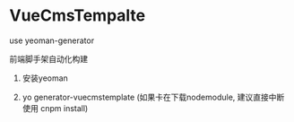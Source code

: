 # VueCmsTempalte
use yeoman-generator

前端脚手架自动化构建

1. 安装yeoman

2. yo generator-vuecmstemplate (如果卡在下载nodemodule, 建议直接中断使用 cnpm install)